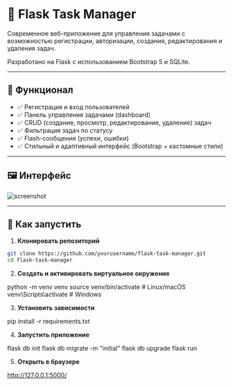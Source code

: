# 📌 Flask Task Manager

Современное веб-приложение для управления задачами с возможностью регистрации, авторизации, создания, редактирования и удаления задач. 

Разработано на Flask с использованием Bootstrap 5 и SQLite.

---

## 🔧 Функционал

- ✅ Регистрация и вход пользователей
- ✅ Панель управления задачами (dashboard)
- ✅ CRUD (создание, просмотр, редактирование, удаление) задач
- ✅ Фильтрация задач по статусу
- ✅ Flash-сообщения (успехи, ошибки)
- ✅ Стильный и адаптивный интерфейс (Bootstrap + кастомные стили)

---

## 🖼️ Интерфейс

![screenshot](https://via.placeholder.com/800x400.png?text=Task+Manager+Preview)

---

## 🚀 Как запустить

1. **Клонировать репозиторий**

```bash
git clone https://github.com/yourusername/flask-task-manager.git
cd flask-task-manager 
```

2. **Создать и активировать виртуальное окружение**

python -m venv venv
source venv/bin/activate        # Linux/macOS
venv\Scripts\activate           # Windows

3. **Установить зависимости**

pip install -r requirements.txt


4. **Запустить приложение**

flask db init
flask db migrate -m "initial"
flask db upgrade
flask run


5. **Открыть в браузере**

http://127.0.0.1:5000/